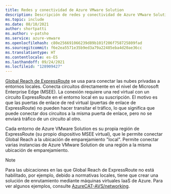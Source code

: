 ```yaml
---
title: Redes y conectividad de Azure VMware Solution
description: Descripción de redes y conectividad de Azure VMware Solution.
ms.topic: include
ms.date: 08/10/2021
author: shortpatti
ms.author: v-patsho
ms.service: azure-vmware
ms.openlocfilehash: c80e256691066239d89b101f206f758725809fad
ms.sourcegitcommit: f6e2ea5571e35b9ed3a79a22485eba4d20ae36cc
ms.translationtype: HT
ms.contentlocale: es-ES
ms.lasthandoff: 09/24/2021
ms.locfileid: "128909427"
---
```

<!-- Used in articles\azure-vmware\introduction.md and articles\azure-vmware\concepts-networking.md 

articles\azure-vmware\includes\azure-vmware-solution-networking-description.md

-->

[Global Reach de ExpressRoute](../../expressroute/expressroute-global-reach.md) se usa para conectar las nubes privadas a entornos locales. Conecta circuitos directamente en el nivel de Microsoft Enterprise Edge (MSEE). La conexión requiere una red virtual con un circuito ExpressRoute en el entorno local en su suscripción.  El motivo es que las puertas de enlace de red virtual (puertas de enlace de ExpressRoute) no pueden hacer transitar el tráfico, lo que significa que puede conectar dos circuitos a la misma puerta de enlace, pero no se enviará tráfico de un circuito al otro.

Cada entorno de Azure VMware Solution es su propia región de ExpressRoute (su propio dispositivo MSEE virtual), que le permite conectar Global Reach a la ubicación de emparejamiento "local".  Permite conectar varias instancias de Azure VMware Solution de una región a la misma ubicación de emparejamiento. 

>[!NOTE]
>Para las ubicaciones en las que Global Reach de ExpressRoute no está habilitado, por ejemplo, debido a normativas locales, tiene que crear una solución de enrutamiento mediante máquinas virtuales IaaS de Azure. Para ver algunos ejemplos, consulte [AzureCAT-AVS/networking](https://github.com/Azure/AzureCAT-AVS/tree/main/networking).


